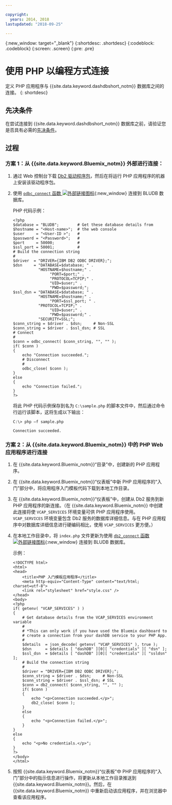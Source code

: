 ```yaml
---

copyright:
  years: 2014, 2018
lastupdated: "2018-09-25"

---
```


<!-- Attribute definitions --> 
{:new_window: target="_blank"}
{:shortdesc: .shortdesc}
{:codeblock: .codeblock}
{:screen: .screen}
{:pre: .pre}

# 使用 PHP 以编程方式连接

定义 PHP 应用程序与 {{site.data.keyword.dashdbshort_notm}} 数据库之间的连接。
{: shortdesc}

## 先决条件

在尝试连接到 {{site.data.keyword.dashdbshort_notm}} 数据库之前，请验证您是否具有必需的[先决条件](connecting.html#prereqs)。

<!-- Before you can connect to your database, you must perform the following steps:

- [Verify prerequisites](prereqs.html), including installing driver packages, configuring your local environment, and downloading SSL certificates (if needed)
- Collect [connection information](credentials.html), including database details such as host name and port numbers, and connection credentials such as user ID and password -->

## 过程

### 方案 1：从 {{site.data.keyword.Bluemix_notm}} 外部进行连接：
        
1. 通过 Web 控制台下载 [Db2 驱动程序包](driver_pkg.html)，然后在将运行 PHP 应用程序的机器上安装该驱动程序包。
                
2. 使用 [`odbc_connect` 函数 ![外部链接图标](../../../icons/launch-glyph.svg "外部链接图标")](http://php.net/manual/en/function.odbc-connect.php){:new_window} 连接到 BLUDB 数据库。
    
   PHP 代码示例：

   ```
   <?php
   $database = "BLUDB";        # Get these database details from
   $hostname = "<Host-name>";  # the web console
   $user     = "<User-ID >";   #
   $password = "<Password>";   #
   $port     = 50000;          #
   $ssl_port = 50001;          #
   # Build the connection string
   #
   $driver  = "DRIVER={IBM DB2 ODBC DRIVER};";
   $dsn     = "DATABASE=$database; " .
              "HOSTNAME=$hostname;" .
                   "PORT=$port;" .
                   "PROTOCOL=TCPIP;" .
                   "UID=$user;" .
                   "PWD=$password;";
   $ssl_dsn = "DATABASE=$database; " .
              "HOSTNAME=$hostname;" .
                   "PORT=$ssl_port; " .
              "PROTOCOL=TCPIP;" .
                   "UID=$user;" .
                   "PWD=$password;" .
              "SECURITY=SSL;";
   $conn_string = $driver . $dsn;     # Non-SSL
   $conn_string = $driver . $ssl_dsn; # SSL
   # Connect
   #
   $conn = odbc_connect( $conn_string, "", "" );
   if( $conn )
   {
       echo "Connection succeeded.";
       # Disconnect
       #
       odbc_close( $conn );
   }
   else
   {
       echo "Connection failed.";
   }
   ?>
   ```

   将此 PHP 代码示例保存到名为 `C:\sample.php` 的脚本文件中，然后通过命令行运行该脚本，这将生成以下输出：


   ```
   C:\> php –f sample.php

   Connection succeeded.
   ```

### 方案 2：从 {{site.data.keyword.Bluemix_notm}} 中的 PHP Web 应用程序进行连接

1. 在 {{site.data.keyword.Bluemix_notm}}“目录”中，创建新的 PHP 应用程序。
        
2. 在 {{site.data.keyword.Bluemix_notm}}“仪表板”中新 PHP 应用程序的“入门”部分中，将应用程序入门模板代码下载到本地工作目录。
        
3. 在 {{site.data.keyword.Bluemix_notm}}“仪表板”中，创建从 Db2 服务到新 PHP 应用程序的新连接。（在 {{site.data.keyword.Bluemix_notm}} 中创建此连接将使 `VCAP_SERVICES` 环境变量可供 PHP 应用程序使用。`VCAP_SERVICES` 环境变量包含 Db2 服务的数据库详细信息。与在 PHP 应用程序中对数据库详细信息进行硬编码相比，使用 `VCAP_SERVICES` 更方便。）
        
4. 在本地工作目录中，将 `index.php` 文件更新为使用 [`db2_connect` 函数 ![外部链接图标](../../../icons/launch-glyph.svg "外部链接图标")](http://php.net/manual/en/function.db2-connect.php){:new_window} 连接到 BLUDB 数据库。
        
   示例：

   ```
   <!DOCTYPE html>
   <html>
   <head>
       <title>PHP 入门模板应用程序</title>
       <meta http-equiv="Content-Type" content="text/html; charset=utf-8">
       <link rel="stylesheet" href="style.css" />
   </head>
   <body>
   <?php
   if( getenv( "VCAP_SERVICES" ) )
   {
       # Get database details from the VCAP_SERVICES environment variable
       #
       # *This can only work if you have used the Bluemix dashboard to 
       # create a connection from your dashDB service to your PHP App.
       #
       $details  = json_decode( getenv( "VCAP_SERVICES" ), true );
       $dsn      = $details [ "dashDB" ][0][ "credentials" ][ "dsn" ];
       $ssl_dsn  = $details [ "dashDB" ][0][ "credentials" ][ "ssldsn" ];
       # Build the connection string
       #
       $driver = "DRIVER={IBM DB2 ODBC DRIVER};";
       $conn_string = $driver . $dsn;     # Non-SSL
       $conn_string = $driver . $ssl_dsn; # SSL
       $conn = db2_connect( $conn_string, "", "" );
       if( $conn )
       {
           echo "<p>Connection succeeded.</p>";
           db2_close( $conn );
       }
       else
       {
           echo "<p>Connection failed.</p>";
       }
   }
   else
   {
       echo "<p>No credentials.</p>";
   }
   ?>
   </body>
   </html>
   ```

5. 按照 {{site.data.keyword.Bluemix_notm}}“仪表板”中 PHP 应用程序的“入门”部分中的指示信息进行操作，将更新从本地工作目录推送到 {{site.data.keyword.Bluemix_notm}}。然后，在 {{site.data.keyword.Bluemix_notm}} 中重新启动该应用程序，并在浏览器中查看该应用程序。



